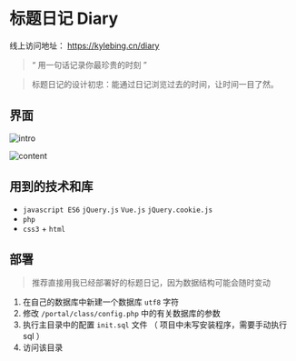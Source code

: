 # 标题日记 Diary

线上访问地址： https://kylebing.cn/diary

> “ 用一句话记录你最珍贵的时刻 ”

> 标题日记的设计初忠：能通过日记浏览过去的时间，让时间一目了然。


## 界面

![intro]()

![content]()


## 用到的技术和库

- `javascript ES6` `jQuery.js` `Vue.js` `jQuery.cookie.js`
- `php`
- `css3` + `html`


## 部署

> 推荐直接用我已经部署好的标题日记，因为数据结构可能会随时变动

1. 在自己的数据库中新建一个数据库 `utf8` 字符
2. 修改 `/portal/class/config.php` 中的有关数据库的参数
3. 执行主目录中的配置 `init.sql` 文件 （ 项目中未写安装程序，需要手动执行sql ）
4. 访问该目录





